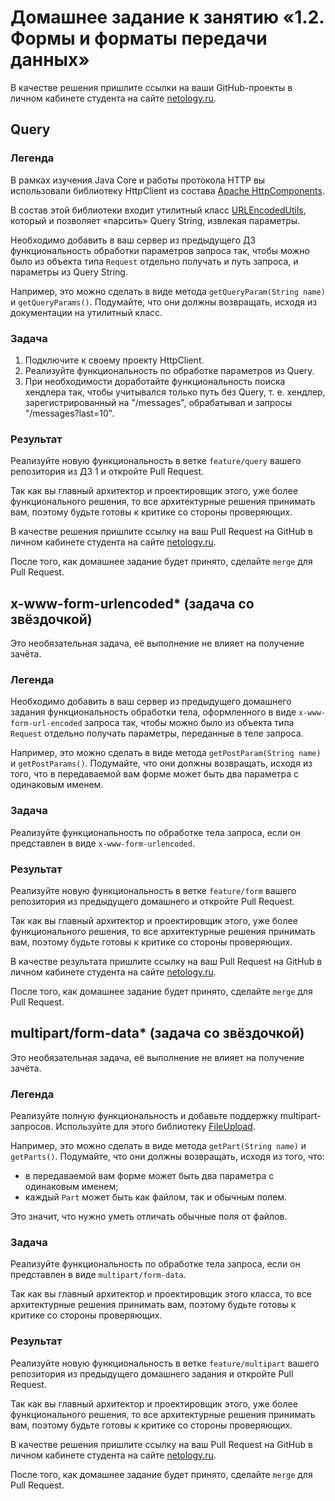 # Домашнее задание к занятию «1.2. Формы и форматы передачи данных»

В качестве решения пришлите ссылки на ваши GitHub-проекты в личном кабинете студента на сайте [netology.ru](https://netology.ru).

## Query

### Легенда

В рамках изучения Java Core и работы протокола HTTP вы использовали библиотеку HttpClient из состава [Apache HttpComponents](https://hc.apache.org).

В состав этой библиотеки входит утилитный класс [URLEncodedUtils](http://hc.apache.org/httpcomponents-client-ga/httpclient/apidocs/org/apache/http/client/utils/URLEncodedUtils.html), который и позволяет «парсить» Query String, извлекая параметры.

Необходимо добавить в ваш сервер из предыдущего ДЗ функциональность обработки параметров запроса так, чтобы можно было из объекта типа `Request` отдельно получать и путь запроса, и параметры из Query String.

Например, это можно сделать в виде метода `getQueryParam(String name)` и `getQueryParams()`. Подумайте, что они должны возвращать, исходя из документации на утилитный класс.

### Задача

1. Подключите к своему проекту HttpClient.
1. Реализуйте функциональность по обработке параметров из Query.
1. При необходимости доработайте функциональность поиска хендлера так, чтобы учитывался только путь без Query, т. е. хендлер, зарегистрированный на "/messages", обрабатывал и запросы "/messages?last=10".

### Результат

Реализуйте новую функциональность в ветке `feature/query` вашего репозитория из ДЗ 1 и откройте Pull Request.

Так как вы главный архитектор и проектировщик этого, уже более функционального решения, то все архитектурные решения принимать вам, поэтому будьте готовы к критике со стороны проверяющих.

В качестве решения пришлите ссылку на ваш Pull Request на GitHub в личном кабинете студента на сайте [netology.ru](https://netology.ru).

После того, как домашнее задание будет принято, сделайте `merge` для Pull Request.

## x-www-form-urlencoded* (задача со звёздочкой)

Это необязательная задача, её выполнение не влияет на получение зачёта.

### Легенда

Необходимо добавить в ваш сервер из предыдущего домашнего задания функциональность обработки тела, оформленного в виде `x-www-form-url-encoded` запроса так, чтобы можно было из объекта типа `Request` отдельно получать параметры, переданные в теле запроса.

Например, это можно сделать в виде метода `getPostParam(String name)` и `getPostParams()`. Подумайте, что они должны возвращать, исходя из того, что в передаваемой вам форме может быть два параметра с одинаковым именем.

### Задача

Реализуйте функциональность по обработке тела запроса, если он представлен в виде `x-www-form-urlencoded`. 

### Результат

Реализуйте новую функциональность в ветке `feature/form` вашего репозитория из предыдущего домашнего и откройте Pull Request.

Так как вы главный архитектор и проектировщик этого, уже более функционального решения, то все архитектурные решения принимать вам, поэтому будьте готовы к критике со стороны проверяющих.

В качестве результата пришлите ссылку на ваш Pull Request на GitHub в личном кабинете студента на сайте [netology.ru](https://netology.ru).

После того, как домашнее задание будет принято, сделайте `merge` для Pull Request.

## multipart/form-data* (задача со звёздочкой)

Это необязательная задача, её выполнение не влияет на получение зачёта.

### Легенда

Реализуйте полную функциональность и добавьте поддержку multipart-запросов. Используйте для этого библиотеку [FileUpload](http://commons.apache.org/proper/commons-fileupload/).

Например, это можно сделать в виде метода `getPart(String name)` и `getParts()`. Подумайте, что они должны возвращать, исходя из того, что:

* в передаваемой вам форме может быть два параметра с одинаковым именем;
* каждый `Part` может быть как файлом, так и обычным полем.

Это значит, что нужно уметь отличать обычные поля от файлов.

### Задача

Реализуйте функциональность по обработке тела запроса, если он представлен в виде `multipart/form-data`. 

Так как вы главный архитектор и проектировщик этого класса, то все архитектурные решения принимать вам, поэтому будьте готовы к критике со стороны проверяющих.

### Результат

Реализуйте новую функциональность в ветке `feature/multipart` вашего репозитория из предыдущего домашнего задания и откройте Pull Request.

Так как вы главный архитектор и проектировщик этого, уже более функционального решения, то все архитектурные решения принимать вам, поэтому будьте готовы к критике со стороны проверяющих.

В качестве решения пришлите ссылку на ваш Pull Request на GitHub в личном кабинете студента на сайте [netology.ru](https://netology.ru).

После того, как домашнее задание будет принято, сделайте `merge` для Pull Request.
